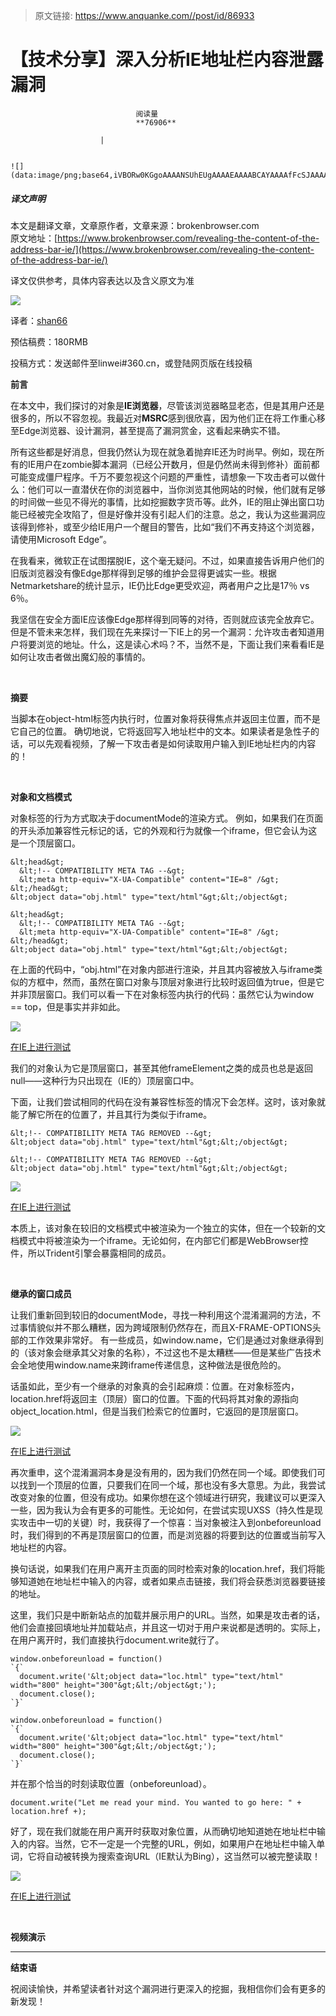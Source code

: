 > 原文链接: https://www.anquanke.com//post/id/86933 


# 【技术分享】深入分析IE地址栏内容泄露漏洞


                                阅读量   
                                **76906**
                            
                        |
                        
                                                                                                                                    ![](data:image/png;base64,iVBORw0KGgoAAAANSUhEUgAAAAEAAAABCAYAAAAfFcSJAAAAAXNSR0IArs4c6QAAAARnQU1BAACxjwv8YQUAAAAJcEhZcwAADsQAAA7EAZUrDhsAAAANSURBVBhXYzh8+PB/AAffA0nNPuCLAAAAAElFTkSuQmCC)
                                                                                            



##### 译文声明

本文是翻译文章，文章原作者，文章来源：brokenbrowser.com
                                <br>原文地址：[https://www.brokenbrowser.com/revealing-the-content-of-the-address-bar-ie/](https://www.brokenbrowser.com/revealing-the-content-of-the-address-bar-ie/)

译文仅供参考，具体内容表达以及含义原文为准

[![](https://p0.ssl.qhimg.com/t01f8cc35458816eea8.png)](https://p0.ssl.qhimg.com/t01f8cc35458816eea8.png)

译者：[shan66](http://bobao.360.cn/member/contribute?uid=2522399780)

预估稿费：180RMB

投稿方式：发送邮件至linwei#360.cn，或登陆网页版在线投稿

<a></a>

**前言**

在本文中，我们探讨的对象是**IE浏览器**，尽管该浏览器略显老态，但是其用户还是很多的，所以不容忽视。我最近对**MSRC**感到很欣喜，因为他们正在将工作重心移至Edge浏览器、设计漏洞，甚至提高了漏洞赏金，这看起来确实不错。

所有这些都是好消息，但我仍然认为现在就急着抛弃IE还为时尚早。例如，现在所有的IE用户在zombie脚本漏洞（已经公开数月，但是仍然尚未得到修补）面前都可能变成僵尸程序。千万不要忽视这个问题的严重性，请想象一下攻击者可以做什么：他们可以一直潜伏在你的浏览器中，当你浏览其他网站的时候，他们就有足够的时间做一些见不得光的事情，比如挖掘数字货币等。此外，IE的阻止弹出窗口功能已经被完全攻陷了，但是好像并没有引起人们的注意。总之，我认为这些漏洞应该得到修补，或至少给IE用户一个醒目的警告，比如“我们不再支持这个浏览器，请使用Microsoft Edge”。

在我看来，微软正在试图摆脱IE，这个毫无疑问。不过，如果直接告诉用户他们的旧版浏览器没有像Edge那样得到足够的维护会显得更诚实一些。根据Netmarketshare的统计显示，IE仍比Edge更受欢迎，两者用户之比是17％ vs 6％。

我坚信在安全方面IE应该像Edge那样得到同等的对待，否则就应该完全放弃它。但是不管未来怎样，我们现在先来探讨一下IE上的另一个漏洞：允许攻击者知道用户将要浏览的地址。什么，这是读心术吗？不，当然不是，下面让我们来看看IE是如何让攻击者做出魔幻般的事情的。 

**<br>**

**摘要**

当脚本在object-html标签内执行时，位置对象将获得焦点并返回主位置，而不是它自己的位置。 确切地说，它将返回写入地址栏中的文本。如果读者是急性子的话，可以先观看视频，了解一下攻击者是如何读取用户输入到IE地址栏内的内容的！

**<br>**

**对象和文档模式**

对象标签的行为方式取决于documentMode的渲染方式。 例如，如果我们在页面的开头添加兼容性元标记的话，它的外观和行为就像一个iframe，但它会认为这是一个顶层窗口。



```
&lt;head&gt;
  &lt;!-- COMPATIBILITY META TAG --&gt;
  &lt;meta http-equiv="X-UA-Compatible" content="IE=8" /&gt;
&lt;/head&gt;
&lt;object data="obj.html" type="text/html"&gt;&lt;/object&gt;
 
&lt;head&gt;
  &lt;!-- COMPATIBILITY META TAG --&gt;
  &lt;meta http-equiv="X-UA-Compatible" content="IE=8" /&gt;
&lt;/head&gt;
&lt;object data="obj.html" type="text/html"&gt;&lt;/object&gt;
```

在上面的代码中，“obj.html”在对象内部进行渲染，并且其内容被放入与iframe类似的方框中，然而，虽然在窗口对象与顶层对象进行比较时返回值为true，但是它并非顶层窗口。我们可以看一下在对象标签内执行的代码：虽然它认为window == top，但是事实并非如此。

[![](https://p3.ssl.qhimg.com/t01b4780297f5bc3345.png)](https://p3.ssl.qhimg.com/t01b4780297f5bc3345.png)

[在IE上进行测试](https://www.cracking.com.ar/demos/ieaddressbarguess/docmode8.html)<br>

我们的对象认为它是顶层窗口，甚至其他frameElement之类的成员也总是返回null——这种行为只出现在（IE的）顶层窗口中。

下面，让我们尝试相同的代码在没有兼容性标签的情况下会怎样。这时，该对象就能了解它所在的位置了，并且其行为类似于iframe。



```
&lt;!-- COMPATIBILITY META TAG REMOVED --&gt;
&lt;object data="obj.html" type="text/html"&gt;&lt;/object&gt;
 
&lt;!-- COMPATIBILITY META TAG REMOVED --&gt;
&lt;object data="obj.html" type="text/html"&gt;&lt;/object&gt;
```

[![](https://p3.ssl.qhimg.com/t016e4295714b2adab9.png)](https://p3.ssl.qhimg.com/t016e4295714b2adab9.png)

[在IE上进行测试](https://www.cracking.com.ar/demos/ieaddressbarguess/docmode11.html)<br>

本质上，该对象在较旧的文档模式中被渲染为一个独立的实体，但在一个较新的文档模式中将被渲染为一个iframe。无论如何，在内部它们都是WebBrowser控件，所以Trident引擎会暴露相同的成员。

**<br>**

**继承的窗口成员**

让我们重新回到较旧的documentMode，寻找一种利用这个混淆漏洞的方法，不过事情貌似并不那么糟糕，因为跨域限制仍然存在，而且X-FRAME-OPTIONS头部的工作效果非常好。 有一些成员，如window.name，它们是通过对象继承得到的（该对象会继承其父对象的名称），不过这也不是太糟糕——但是某些广告技术会全地使用window.name来跨iframe传递信息，这种做法是很危险的。

话虽如此，至少有一个继承的对象真的会引起麻烦：位置。在对象标签内，location.href将返回主（顶层）窗口的位置。下面的代码将其对象的源指向object_location.html，但是当我们检索它的位置时，它返回的是顶层窗口。

[![](https://p1.ssl.qhimg.com/t011b7a517c78dbfd0c.png)](https://p1.ssl.qhimg.com/t011b7a517c78dbfd0c.png)

[在IE上进行测试](https://www.cracking.com.ar/demos/ieaddressbarguess/top_location.html)<br>

再次重申，这个混淆漏洞本身是没有用的，因为我们仍然在同一个域。即使我们可以找到一个顶层的位置，只要我们在同一个域，那也没有多大意思。为此，我尝试改变对象的位置，但没有成功。如果你想在这个领域进行研究，我建议可以更深入一些，因为我认为会有更多的可能性。无论如何，在尝试实现UXSS（持久性是现实攻击中一切的关键）时，我获得了一个惊喜：当对象被注入到onbeforeunload时，我们得到的不再是顶层窗口的位置，而是浏览器的将要到达的位置或当前写入地址栏的内容。

换句话说，如果我们在用户离开主页面的同时检索对象的location.href，我们将能够知道她在地址栏中输入的内容，或者如果点击链接，我们将会获悉浏览器要链接的地址。

这里，我们只是中断新站点的加载并展示用户的URL。当然，如果是攻击者的话，他们会直接回填地址并加载站点，并且这一切对于用户来说都是透明的。实际上，在用户离开时，我们直接执行document.write就行了。



```
window.onbeforeunload = function()
`{`
  document.write('&lt;object data="loc.html" type="text/html" width="800" height="300"&gt;&lt;/object&gt;');
  document.close();
`}`
 
window.onbeforeunload = function()
`{`
  document.write('&lt;object data="loc.html" type="text/html" width="800" height="300"&gt;&lt;/object&gt;');
  document.close();
`}`
```

并在那个恰当的时刻读取位置（onbeforeunload）。

```
document.write("Let me read your mind. You wanted to go here: " + location.href +);
```

好了，现在我们就能在用户离开时获取对象位置，从而确切地知道她在地址栏中输入的内容。当然，它不一定是一个完整的URL，例如，如果用户在地址栏中输入单词，它将自动被转换为搜索查询URL（IE默认为Bing），这当然可以被完整读取！

[![](https://p2.ssl.qhimg.com/t0158a81787529812ec.png)](https://p2.ssl.qhimg.com/t0158a81787529812ec.png)

[在IE上进行测试](https://www.cracking.com.ar/demos/ieaddressbarguess/)**<br>**

**<br>**

**视频演示**

****

**结束语**

祝阅读愉快，并希望读者针对这个漏洞进行更深入的挖掘，我相信你们会有更多的新发现！

<br>
